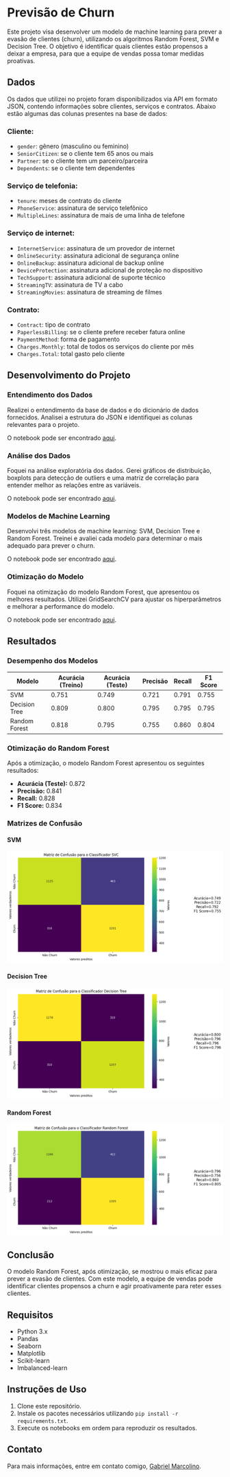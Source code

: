 # Previsão de Churn

Este projeto visa desenvolver um modelo de machine learning para prever a evasão de clientes (churn), utilizando os algoritmos Random Forest, SVM e Decision Tree. O objetivo é identificar quais clientes estão propensos a deixar a empresa, para que a equipe de vendas possa tomar medidas proativas.

## Dados

Os dados que utilizei no projeto foram disponibilizados via API em formato JSON, contendo informações sobre clientes, serviços e contratos. Abaixo estão algumas das colunas presentes na base de dados:

### Cliente:
- `gender`: gênero (masculino ou feminino)
- `SeniorCitizen`: se o cliente tem 65 anos ou mais
- `Partner`: se o cliente tem um parceiro/parceira
- `Dependents`: se o cliente tem dependentes

### Serviço de telefonia:
- `tenure`: meses de contrato do cliente
- `PhoneService`: assinatura de serviço telefônico
- `MultipleLines`: assinatura de mais de uma linha de telefone

### Serviço de internet:
- `InternetService`: assinatura de um provedor de internet
- `OnlineSecurity`: assinatura adicional de segurança online
- `OnlineBackup`: assinatura adicional de backup online
- `DeviceProtection`: assinatura adicional de proteção no dispositivo
- `TechSupport`: assinatura adicional de suporte técnico
- `StreamingTV`: assinatura de TV a cabo
- `StreamingMovies`: assinatura de streaming de filmes

### Contrato:
- `Contract`: tipo de contrato
- `PaperlessBilling`: se o cliente prefere receber fatura online
- `PaymentMethod`: forma de pagamento
- `Charges.Monthly`: total de todos os serviços do cliente por mês
- `Charges.Total`: total gasto pelo cliente

## Desenvolvimento do Projeto

### Entendimento dos Dados

Realizei o entendimento da base de dados e do dicionário de dados fornecidos. Analisei a estrutura do JSON e identifiquei as colunas relevantes para o projeto.

O notebook pode ser encontrado [aqui](Limpeza.ipynb).

### Análise dos Dados

Foquei na análise exploratória dos dados. Gerei gráficos de distribuição, boxplots para detecção de outliers e uma matriz de correlação para entender melhor as relações entre as variáveis.

O notebook pode ser encontrado [aqui](analise.ipynb).

### Modelos de Machine Learning

Desenvolvi três modelos de machine learning: SVM, Decision Tree e Random Forest. Treinei e avaliei cada modelo para determinar o mais adequado para prever o churn.

O notebook pode ser encontrado [aqui](treinamento.ipynb).

### Otimização do Modelo

Foquei na otimização do modelo Random Forest, que apresentou os melhores resultados. Utilizei GridSearchCV para ajustar os hiperparâmetros e melhorar a performance do modelo.

O notebook pode ser encontrado [aqui](otimizacao.ipynb).

## Resultados

### Desempenho dos Modelos

| Modelo         | Acurácia (Treino) | Acurácia (Teste) | Precisão | Recall | F1 Score |
|----------------|-------------------|------------------|----------|--------|----------|
| SVM            | 0.751             | 0.749            | 0.721    | 0.791  | 0.755    |
| Decision Tree  | 0.809             | 0.800            | 0.795    | 0.795  | 0.795    |
| Random Forest  | 0.818             | 0.795            | 0.755    | 0.860  | 0.804    |

### Otimização do Random Forest

Após a otimização, o modelo Random Forest apresentou os seguintes resultados:

- **Acurácia (Teste):** 0.872
- **Precisão:** 0.841
- **Recall:** 0.828
- **F1 Score:** 0.834

### Matrizes de Confusão

#### SVM
![Matriz de Confusão SVM](imgs/svc.png)

#### Decision Tree
![Matriz de Confusão Decision Tree](imgs/dt.png)

#### Random Forest
![Matriz de Confusão Random Forest](imgs/rf.png)

## Conclusão

O modelo Random Forest, após otimização, se mostrou o mais eficaz para prever a evasão de clientes. Com este modelo, a equipe de vendas pode identificar clientes propensos a churn e agir proativamente para reter esses clientes.

## Requisitos

- Python 3.x
- Pandas
- Seaborn
- Matplotlib
- Scikit-learn
- Imbalanced-learn

## Instruções de Uso

1. Clone este repositório.
2. Instale os pacotes necessários utilizando `pip install -r requirements.txt`.
3. Execute os notebooks em ordem para reproduzir os resultados.

## Contato

Para mais informações, entre em contato comigo, [Gabriel Marcolino](mailto:gabrielmarcolinoramosbh@gmail.com).
